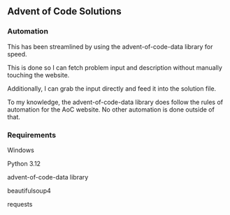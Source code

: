 ## Advent of Code Solutions

### Automation

This has been streamlined by using the advent-of-code-data library for speed.

This is done so I can fetch problem input and description without manually touching the website.

Additionally, I can grab the input directly and feed it into the solution file.

To my knowledge, the advent-of-code-data library does follow the rules of automation for the AoC website. No other automation is done outside of that.

### Requirements

Windows

Python 3.12

advent-of-code-data library

beautifulsoup4

requests
